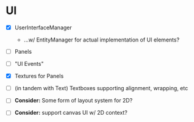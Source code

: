 # UI

- [x] UserInterfaceManager
    - ...w/ EntityManager for actual implementation of UI elements?

- [ ] Panels

- [ ] "UI Events"

- [x] Textures for Panels

- [ ] (in tandem with Text) Textboxes supporting alignment, wrapping, etc

- [ ] **Consider:** Some form of layout system for 2D?

- [ ] **Consider:** support canvas UI w/ 2D context?
